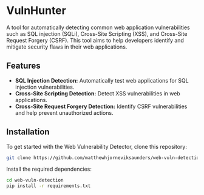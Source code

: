# VulnHunter 

A tool for automatically detecting common web application vulnerabilities such as SQL injection (SQLi), Cross-Site Scripting (XSS), and Cross-Site Request Forgery (CSRF). This tool aims to help developers identify and mitigate security flaws in their web applications.

## Features
- **SQL Injection Detection:** Automatically test web applications for SQL injection vulnerabilities.
- **Cross-Site Scripting Detection:** Detect XSS vulnerabilities in web applications.
- **Cross-Site Request Forgery Detection:** Identify CSRF vulnerabilities and help prevent unauthorized actions.

## Installation
To get started with the Web Vulnerability Detector, clone this repository:

```sh
git clone https://github.com/matthewhjorneviksaunders/web-vuln-detection
```

Install the required dependencies:

```sh
cd web-vuln-detection
pip install -r requirements.txt
```
